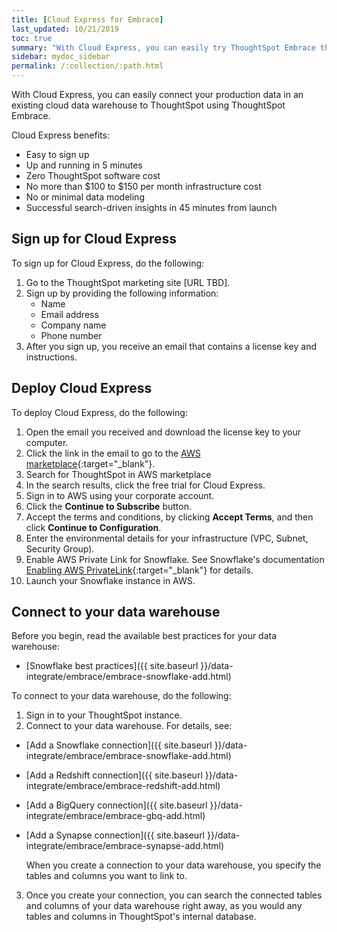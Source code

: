 ```yaml
---
title: [Cloud Express for Embrace]
last_updated: 10/21/2019
toc: true
summary: "With Cloud Express, you can easily try ThoughtSpot Embrace through a simple cloud-based deployment."
sidebar: mydoc_sidebar
permalink: /:collection/:path.html
---
```

With Cloud Express, you can easily connect your production data in an existing cloud data warehouse to ThoughtSpot using ThoughtSpot Embrace.  

Cloud Express benefits:
- Easy to sign up
- Up and running in 5 minutes
- Zero ThoughtSpot software cost
- No more than $100 to $150 per month infrastructure cost
- No or minimal data modeling
- Successful search-driven insights in 45 minutes from launch

## Sign up for Cloud Express

To sign up for Cloud Express, do the following:

1. Go to the ThoughtSpot marketing site [URL TBD].
2. Sign up by providing the following information:
   - Name
   - Email address
   - Company name
   - Phone number
3. After you sign up, you receive an email that contains a license key and instructions.

## Deploy Cloud Express

To deploy Cloud Express, do the following:

1. Open the email you received and download the license key to your computer.
2. Click the link in the email to go to the [AWS marketplace](https://aws.amazon.com/marketplace){:target="_blank"}.
3. Search for ThoughtSpot in AWS marketplace
4. In the search results, click the free trial for Cloud Express.
5. Sign in to AWS using your corporate account.
6. Click the **Continue to Subscribe** button.
7. Accept the terms and conditions, by clicking **Accept Terms**, and then click **Continue to Configuration**.
8. Enter the environmental details for your infrastructure (VPC, Subnet, Security Group).
9. Enable AWS Private Link for Snowflake. See Snowflake's documentation [Enabling AWS PrivateLink](https://docs.snowflake.net/manuals/user-guide/admin-security-privatelink.html#enabling-aws-privatelink){:target="_blank"} for details.
10. Launch your Snowflake instance in AWS.

## Connect to your data warehouse

Before you begin, read the available best practices for your data warehouse:
- [Snowflake best practices]({{ site.baseurl }}/data-integrate/embrace/embrace-snowflake-add.html)

To connect to your data warehouse, do the following:

1. Sign in to your ThoughtSpot instance.
2. Connect to your data warehouse. For details, see:
- [Add a Snowflake connection]({{ site.baseurl }}/data-integrate/embrace/embrace-snowflake-add.html)
- [Add a Redshift connection]({{ site.baseurl }}/data-integrate/embrace/embrace-redshift-add.html)
- [Add a BigQuery connection]({{ site.baseurl }}/data-integrate/embrace/embrace-gbq-add.html)
- [Add a Synapse connection]({{ site.baseurl }}/data-integrate/embrace/embrace-synapse-add.html)  

   When you create a connection to your data warehouse, you specify the tables and columns you want to link to.

3. Once you create your connection, you can search the connected tables and columns of your data warehouse right away, as you would any tables and columns in ThoughtSpot's internal database.  
